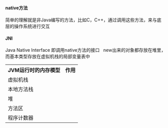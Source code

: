 #### native方法  
简单的理解就是非Java编写的方法，比如C，C++，通过调用这些方法，来与底层的操作系统进行交互
#### JNI  
Java Native Interface 即调用native方法的接口  
new出来的对象都存放在堆里，而基本类型存放在虚拟机栈的局部变量表中
  
<table>
  <tr>
    <th>JVM运行时的内存模型</th>
    <th>作用</th>
  </tr>
  <tr>
    <td>虚拟机栈</td>
    <td></td>
  </tr>
  <tr>
    <td>本地方法栈</td>
    <td></td>
  </tr>
  <tr>
    <td>堆</td>
    <td></td>
  </tr>
  <tr>
    <td>方法区</td>
    <td></td>
  </tr>
  <tr>
    <td>程序计数器</td>
    <td></td>
  </tr>
</table>
